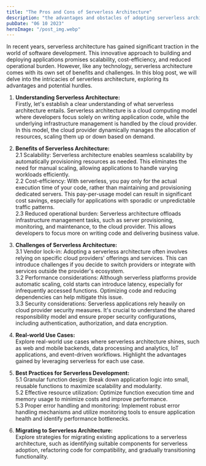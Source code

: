 ```yaml
---
title: "The Pros and Cons of Serverless Architecture"
description: "the advantages and obstacles of adopting serverless architecture, highlighting its benefits, addressing common challenges, and providing best practices for successful implementation..."
pubDate: "06 10 2023"
heroImage: "/post_img.webp"
---
```

In recent years, serverless architecture has gained significant traction in the world of software development. This innovative approach to building and deploying applications promises scalability, cost-efficiency, and reduced operational burden. However, like any technology, serverless architecture comes with its own set of benefits and challenges. In this blog post, we will delve into the intricacies of serverless architecture, exploring its advantages and potential hurdles.

1. **Understanding Serverless Architecture:**  
Firstly, let's establish a clear understanding of what serverless architecture entails. Serverless architecture is a cloud computing model where developers focus solely on writing application code, while the underlying infrastructure management is handled by the cloud provider. In this model, the cloud provider dynamically manages the allocation of resources, scaling them up or down based on demand.

2. **Benefits of Serverless Architecture:**  
2.1 Scalability: Serverless architecture enables seamless scalability by automatically provisioning resources as needed. This eliminates the need for manual scaling, allowing applications to handle varying workloads efficiently.  
2.2 Cost-efficiency: With serverless, you pay only for the actual execution time of your code, rather than maintaining and provisioning dedicated servers. This pay-per-usage model can result in significant cost savings, especially for applications with sporadic or unpredictable traffic patterns.  
2.3 Reduced operational burden: Serverless architecture offloads infrastructure management tasks, such as server provisioning, monitoring, and maintenance, to the cloud provider. This allows developers to focus more on writing code and delivering business value.

3. **Challenges of Serverless Architecture:**  
3.1 Vendor lock-in: Adopting a serverless architecture often involves relying on specific cloud providers' offerings and services. This can introduce challenges if you decide to switch providers or integrate with services outside the provider's ecosystem.  
3.2 Performance considerations: Although serverless platforms provide automatic scaling, cold starts can introduce latency, especially for infrequently accessed functions. Optimizing code and reducing dependencies can help mitigate this issue.  
3.3 Security considerations: Serverless applications rely heavily on cloud provider security measures. It's crucial to understand the shared responsibility model and ensure proper security configurations, including authentication, authorization, and data encryption.  

4. **Real-world Use Cases:**  
Explore real-world use cases where serverless architecture shines, such as web and mobile backends, data processing and analytics, IoT applications, and event-driven workflows. Highlight the advantages gained by leveraging serverless for each use case.

5. **Best Practices for Serverless Development:**  
5.1 Granular function design: Break down application logic into small, reusable functions to maximize scalability and modularity.  
5.2 Effective resource utilization: Optimize function execution time and memory usage to minimize costs and improve performance.  
5.3 Proper error handling and monitoring: Implement robust error handling mechanisms and utilize monitoring tools to ensure application health and identify performance bottlenecks.

6. **Migrating to Serverless Architecture:**  
Explore strategies for migrating existing applications to a serverless architecture, such as identifying suitable components for serverless adoption, refactoring code for compatibility, and gradually transitioning functionality.